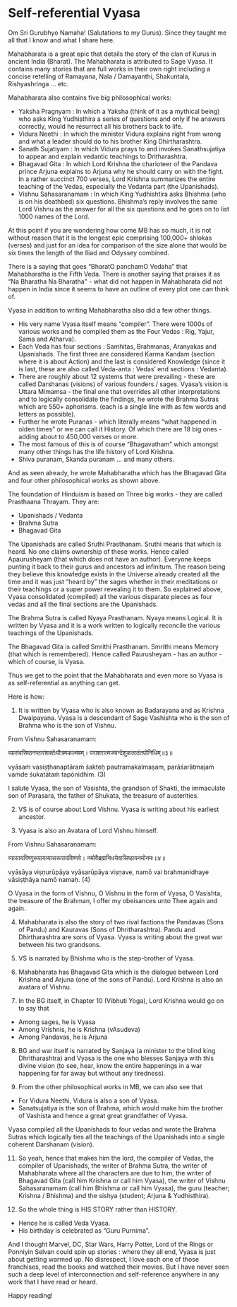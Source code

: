 # Self-referential Vyasa

Om Sri Gurubhyo Namaha! (Salutations to my Gurus).
Since they taught me all that I know and what I share here.

Mahabharata is a great epic that details the story of the clan of Kurus in ancient India (Bharat). The Mahabharata is attributed to Sage Vyasa. It contains many stories that are full works in their own right including a concise retelling of Ramayana, Nala / Damayanthi, Shakuntala, Rishyashringa ... etc. 

Mahabharata also contains five big philosophical works:
- Yaksha Pragnyam : In which a Yaksha (think of it as a mythical being) who asks King Yudhisthira a series of questions and only if he answers correctly, would he resurrect all his brothers back to life. 
- Vidura Neethi : In which the minister Vidura explains right from wrong and what a leader should do to his brother King Dhirtharashtra.
- Sanath Sujatiyam : In which Vidura prays to and invokes Sanathsujatiya to appear and explain vedantic teachings to Dritharashtra.
- Bhagavad Gita : In which Lord Krishna the charioteer of the Pandava prince Arjuna explains to Arjuna why he should carry on with the fight. In a rather succinct 700 verses, Lord Krishna summarizes the entire teaching of the Vedas, especially the Vedanta part (the Upanishads).
- Vishnu Sahasaranamam : In which King Yudhishtira asks Bhishma (who is on his deathbed) six questions. Bhishma’s reply involves the same Lord Vishnu as the answer for all the six questions and he goes on to list 1000 names of the Lord.

At this point if you are wondering how come MB has so much, it is not without reason that it is the longest epic comprising 100,000+ shlokas (verses) and just for an idea for comparison of the size alone that would be six times the length of the Iliad and Odyssey combined. 

There is a saying that goes “BharatO panchamO Vedaha” that Mahabharatha is the Fifth Veda. There is another saying that praises it as “Na Bharatha Na Bharatha" - what did not happen in Mahabharata did not happen in India since it seems to have an outline of every plot one can think of.

Vyasa in addition to writing Mahabharatha also did a few other things.
- His very name Vyasa itself means “compiler”. There were 1000s of various works and he compiled them as the Four Vedas : Rig, Yajur, Sama and Atharva).
- Each Veda has four sections : Samhitas, Brahmanas, Aranyakas and Upanishads. The first three are considered Karma Kandam (section where it is about Action) and the last is considered Knowledge (since it is last, these are also called Veda-anta : Vedas’ end sections : Vedanta).
- There are roughly about 12 systems that were prevailing - these are called Darshanas (visions) of various founders / sages. Vyasa’s vision is Uttara Mimamsa - the final one that overrides all other interpretations and to logically consolidate the findings, he wrote the Brahma Sutras which are 550+ aphorisms. (each is a single line with as few words and letters as possible).
- Further he wrote Puranas - which literally means “what happened in olden times” or we can call it History. Of which there are 18 big ones - adding about to 450,000 verses or more.
- The most famous of this is of course “Bhagavatham” which amongst many other things has the life history of Lord Krishna.
- Shiva puranam, Skanda puranam … and many others.

And as seen already, he wrote Mahabharatha which has the Bhagavad Gita and four other philosophical works as shown above.

The foundation of Hinduism is based on Three big works - they are called Prasthaana Thrayam. They are:
- Upanishads / Vedanta
- Brahma Sutra
- Bhagavad Gita

The Upanishads are called Sruthi Prasthanam. Sruthi means that which is heard. No one claims ownership of these works. Hence called Apaurusheyam (that which does not have an author). Everyone keeps punting it back to their gurus and ancestors ad infinitum. The reason being they believe this knowledge exists in the Universe already created all the time and it was just “heard by” the sages whether in their meditations or their teachings or a super power revealing it to them. So explained above, Vyasa consolidated (compiled) all the various disparate pieces as four vedas and all the final sections are the Upanishads.

The Brahma Sutra is called Nyaya Prasthanam. Nyaya means Logical. It is written by Vyasa and it is a work written to logically reconcile the various teachings of the Upanishads.

The Bhagavad Gita is called Smrithi Prasthanam. Smrithi means Memory (that which is remembered). Hence called Paurusheyam - has an author - which of course, is Vyasa.

Thus we get to the point that the Mahabharata and even more so Vyasa is as self-referential as anything can get. 

Here is how:

1. It is written by Vyasa who is also known as Badarayana and as Krishna Dwaipayana.
Vyasa is a descendant of Sage Vashishta who is the son of Brahma who is the son of Vishnu.

From Vishnu Sahasaranamam:

व्यासंवसिष्ठनप्तारंशक्तेःपौत्रमकल्मषम्।
पराशरात्मजंवन्देशुकतातंतपोनिधिम्॥३॥

vyāsaṁ vasiṣṭhanaptāraṁ śakteḥ pautramakalmaṣam,
parāśarātmajaṁ vaṁde śukatātaṁ tapōnidhim. (3)

I salute Vyasa, the son of Vasishta, the grandson of Shakti, the immaculate son of Parasara, the father of Shukata, the treasure of austerities.

2. VS is of course about Lord Vishnu. Vyasa is writing about his earliest ancestor.

3. Vyasa is also an Avatara of Lord Vishnu himself.

From Vishnu Sahasaranamam:

व्यासायविष्णुरूपायव्यासरूपायविष्णवे।
नमोवैब्रह्मनिधयेवासिष्ठायनमोनमः॥४॥

vyāsāya viṣṇurūpāya vyāsarūpāya viṣṇave,
namō vai brahmanidhaye vāsiṣṭhāya namō namaḥ. (4)

O Vyasa in the form of Vishnu, O Vishnu in the form of Vyasa, O Vasishta, the treasure of the Brahman, I offer my obeisances unto Thee again and again.

4. Mahabharata is also the story of two rival factions the Pandavas (Sons of Pandu) and Kauravas (Sons of Dhritharashtra). Pandu and Dhirtharashtra are sons of Vyasa. Vyasa is writing about the great war between his two grandsons.

5. VS is narrated by Bhishma who is the step-brother of Vyasa.

6. Mahabharata has Bhagavad Gita which is the dialogue between Lord Krishna and Arjuna (one of the sons of Pandu). Lord Krishna is also an avatara of Vishnu.

7. In the BG itself, in Chapter 10 (Vibhuti Yoga), Lord Krishna would go on to say that
- Among sages, he is Vyasa
- Among Vrishnis, he is Krishna (vAsudeva)
- Among Pandavas, he is Arjuna

8. BG and war itself is narrated by Sanjaya (a minister to the blind king Dhritharashtra) and Vyasa is the one who blesses Sanjaya with this divine vision (to see, hear, know the entire happenings in a war happening far far away but without any tiredness).

10. From the other philosophical works in MB, we can also see that
- For Vidura Neethi, Vidura is also a son of Vyasa.
- Sanatsujatiya is the son of Brahma, which would make him the brother of Vashista and hence a great great grandfather of Vyasa.
 
Vyasa compiled all the Upanishads to four vedas and wrote the Brahma Sutras which logically ties all the teachings of the Upanishads into a single coherent Darshanam (vision).

11. So yeah, hence that makes him the lord, the compiler of Vedas, the compiler of Upanishads, the writer of Brahma Sutra, the writer of Mahabharata where all the characters are due to him, the writer of Bhagavad Gita (call him Krishna or call him Vyasa), the writer of Vishnu Sahasaranamam (call him Bhishma or call him Vyasa), the guru (teacher; Krishna / Bhishma) and the sishya (student; Arjuna & Yudhisthira).

12. So the whole thing is HIS STORY rather than HISTORY.
- Hence he is called Veda Vyasa.
- His birthday is celebrated as “Guru Purnima”.

And I thought Marvel, DC, Star Wars, Harry Potter, Lord of the Rings or Ponniyin Selvan could spin up stories : where they all end, Vyasa is just about getting warmed up. No disrespect, I love each one of those franchises, read the books and watched their movies. But I have never seen such a deep level of interconnection and self-reference anywhere in any work that I have read or heard.

Happy reading!
